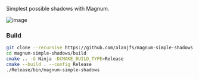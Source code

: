 Simplest possible shadows with Magnum.

![image](https://user-images.githubusercontent.com/2152766/90515693-e8f68e00-e15a-11ea-9cee-37a8b573eaed.png)

### Build

```bash
git clone --recursive https://github.com/alanjfs/magnum-simple-shadows.git
cd magnum-simple-shadows/build
cmake .. -G Ninja -DCMAKE_BUILD_TYPE=Release
cmake --build . --config Release
./Release/bin/magnum-simple-shadows
```